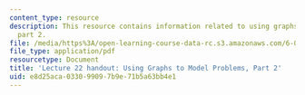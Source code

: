 ```yaml
---
content_type: resource
description: This resource contains information related to using graphs to model problems,
  part 2.
file: /media/https%3A/open-learning-course-data-rc.s3.amazonaws.com/6-00sc-introduction-to-computer-science-and-programming-spring-2011/e8d25aca033099097b9e71b5a63bb4e1_MIT6_00SCS11_lec22.pdf
file_type: application/pdf
resourcetype: Document
title: 'Lecture 22 handout: Using Graphs to Model Problems, Part 2'
uid: e8d25aca-0330-9909-7b9e-71b5a63bb4e1
---
```

